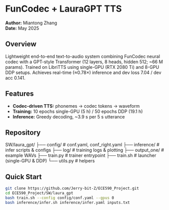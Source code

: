 # FunCodec + LauraGPT TTS

**Author:** Miantong Zhang  
**Date:** May 2025

## Overview
Lightweight end-to-end text-to-audio system combining FunCodec neural codec with a GPT-style Transformer (12 layers, 8 heads, hidden 512; ~66 M params). Trained on LibriTTS using single-GPU (RTX 2080 Ti) and 8-GPU DDP setups. Achieves real-time (≈0.78×) inference and dev loss 7.04 / dev acc 0.141.

## Features
- **Codec-driven TTS:** phonemes → codec tokens → waveform  
- **Training:** 10 epochs single-GPU (5 h) / 50 epochs DDP (19.1 h)  
- **Inference:** Greedy decoding, ~3.9 s per 5 s utterance  

## Repository
SW/laura_gpt/ ├── config/ # conf.yaml, conf_right.yaml ├── inference/ # infer scripts & configs ├── log/ # training logs & plotting ├── output_one/ # example WAVs ├── train.py # trainer entrypoint ├── train.sh # launcher (single-GPU & DDP) └── utils.py # helpers

## Quick Start
```bash
git clone https://github.com/Jerry-bit-Z/ECE590_Project.git
cd ECE590_Project/SW/laura_gpt
bash train.sh --config config/conf.yaml --gpus 0
bash inference/infer.sh inference/infer.yaml inputs.txt
